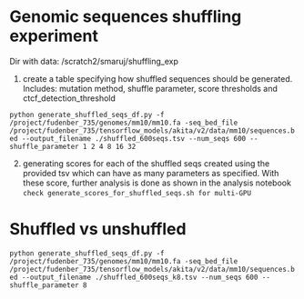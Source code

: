 
# Genomic sequences shuffling experiment

Dir with data: /scratch2/smaruj/shuffling_exp

1. create a table specifying how shuffled sequences should be generated. Includes: mutation method, shuffle parameter, score thresholds and ctcf_detection_threshold

```python generate_shuffled_seqs_df.py -f /project/fudenber_735/genomes/mm10/mm10.fa -seq_bed_file /project/fudenber_735/tensorflow_models/akita/v2/data/mm10/sequences.bed --output_filename ./shuffled_600seqs.tsv --num_seqs 600 --shuffle_parameter 1 2 4 8 16 32```

2. generating scores for each of the shuffled seqs created using the provided tsv which can have as many parameters as specified. With these score, further analysis is done as shown in the analysis notebook
```check generate_scores_for_shuffled_seqs.sh for multi-GPU```



# Shuffled vs unshuffled

```python generate_shuffled_seqs_df.py -f /project/fudenber_735/genomes/mm10/mm10.fa -seq_bed_file /project/fudenber_735/tensorflow_models/akita/v2/data/mm10/sequences.bed --output_filename ./shuffled_600seqs_k8.tsv --num_seqs 600 --shuffle_parameter 8```